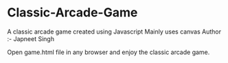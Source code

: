 # Classic-Arcade-Game
A classic arcade game created using Javascript
Mainly uses canvas
Author :- Japneet Singh

Open game.html file in any browser and enjoy the classic arcade game.
